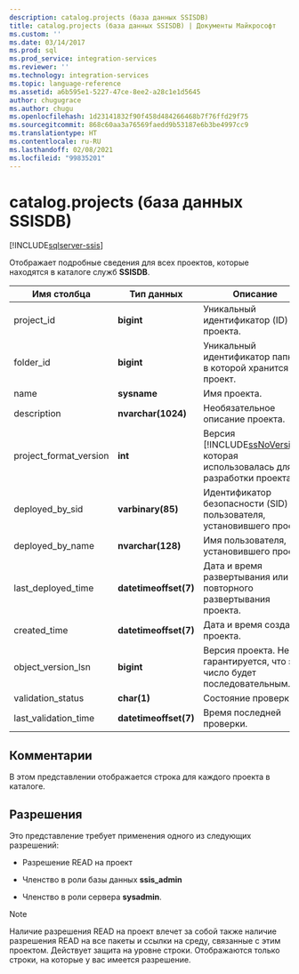 ```yaml
---
description: catalog.projects (база данных SSISDB)
title: catalog.projects (база данных SSISDB) | Документы Майкрософт
ms.custom: ''
ms.date: 03/14/2017
ms.prod: sql
ms.prod_service: integration-services
ms.reviewer: ''
ms.technology: integration-services
ms.topic: language-reference
ms.assetid: a6b595e1-5227-47ce-8ee2-a28c1e1d5645
author: chugugrace
ms.author: chugu
ms.openlocfilehash: 1d23141832f90f458d484266468b7f76ffd29f75
ms.sourcegitcommit: 868c60aa3a76569faedd9b53187e6b3be4997cc9
ms.translationtype: HT
ms.contentlocale: ru-RU
ms.lasthandoff: 02/08/2021
ms.locfileid: "99835201"
---
```

# <a name="catalogprojects-ssisdb-database"></a>catalog.projects (база данных SSISDB)

[!INCLUDE[sqlserver-ssis](../../includes/applies-to-version/sqlserver-ssis.md)]

  Отображает подробные сведения для всех проектов, которые находятся в каталоге служб **SSISDB**.  
  
|Имя столбца|Тип данных|Описание|  
|-----------------|---------------|-----------------|  
|project_id|**bigint**|Уникальный идентификатор (ID) проекта.|  
|folder_id|**bigint**|Уникальный идентификатор папки, в которой хранится проект.|  
|name|**sysname**|Имя проекта.|  
|description|**nvarchar(1024)**|Необязательное описание проекта.|  
|project_format_version|**int**|Версия [!INCLUDE[ssNoVersion](../../includes/ssnoversion-md.md)], которая использовалась для разработки проекта.|  
|deployed_by_sid|**varbinary(85)**|Идентификатор безопасности (SID) пользователя, установившего проект.|  
|deployed_by_name|**nvarchar(128)**|Имя пользователя, установившего проект.|  
|last_deployed_time|**datetimeoffset(7)**|Дата и время развертывания или повторного развертывания проекта.|  
|created_time|**datetimeoffset(7)**|Дата и время создания проекта.|  
|object_version_lsn|**bigint**|Версия проекта. Не гарантируется, что это число будет последовательным.|  
|validation_status|**char(1)**|Состояние проверки.|  
|last_validation_time|**datetimeoffset(7)**|Время последней проверки.|  
  
## <a name="remarks"></a>Комментарии  
 В этом представлении отображается строка для каждого проекта в каталоге.  
  
## <a name="permissions"></a>Разрешения  
 Это представление требует применения одного из следующих разрешений:  
  
-   Разрешение READ на проект  
  
-   Членство в роли базы данных **ssis_admin**  
  
-   Членство в роли сервера **sysadmin**.  
  
> [!NOTE]  
>  Наличие разрешения READ на проект влечет за собой также наличие разрешения READ на все пакеты и ссылки на среду, связанные с этим проектом. Действует защита на уровне строки. Отображаются только строки, на которые у вас имеется разрешение.  
  
  
